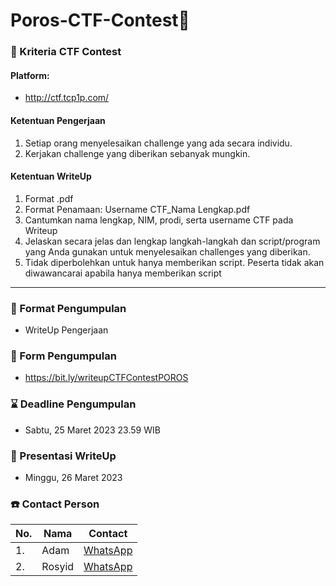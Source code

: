 # Poros-CTF-Contest🚩
### 🚧 Kriteria CTF Contest
#### Platform:  
- http://ctf.tcp1p.com/
#### Ketentuan Pengerjaan
1. Setiap orang menyelesaikan challenge yang ada secara individu.
2. Kerjakan challenge yang diberikan sebanyak mungkin.
#### Ketentuan WriteUp
1. Format .pdf
2. Format Penamaan: Username CTF_Nama Lengkap.pdf
3. Cantumkan nama lengkap, NIM, prodi, serta username CTF pada Writeup
4. Jelaskan secara jelas dan lengkap langkah-langkah dan script/program yang Anda gunakan untuk menyelesaikan challenges yang diberikan.
5. Tidak diperbolehkan untuk hanya memberikan script. Peserta tidak akan diwawancarai apabila hanya memberikan script
---
### 📄 Format Pengumpulan
- WriteUp Pengerjaan
### 📝 Form Pengumpulan
- https://bit.ly/writeupCTFContestPOROS
### ⌛ Deadline Pengumpulan
- Sabtu, 25 Maret 2023 23.59 WIB
### 🏅 Presentasi WriteUp
- Minggu, 26 Maret 2023
### ☎️ Contact Person
|No.|Nama|Contact|
|--|--|--|
|1.|Adam|[WhatsApp](https://wa.me/6285156033969)|
|2.|Rosyid|[WhatsApp](https://wa.me/6289671031159)|
